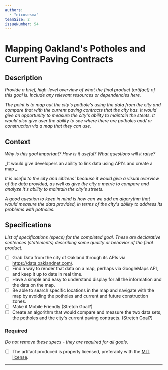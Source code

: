 ```yaml
---
authors:
  - "nicosesma"
teamSize: 2
issueNumber: 54
---
```


# Mapping Oakland's Potholes and Current Paving Contracts

## Description

_Provide a brief, high-level overview of what the final product (artifact) of this goal is. Include any relevant resources or dependencies here._

_The point is to map out the city's pothole's using the data from the city and compare that with the current paving contracts that the city has. It would give an opportunity to measure the city's ability to maintain the steets. It would also give user the ability to see where there are potholes and/ or construction via a map that they can use._
## Context

_Why is this goal important? How is it useful? What questions will it raise?_

_It would give developers an ability to link data using API's and create a map _

_It is useful to the city and citizens' because it would give a visual overview of the data provided, as well as give the city a metric to compare and analyze it's ability to maintain the city's streets._

_A good question to keep in mind is how can we add an algorythm that would measure the data provided, in terms of the city's ability to address its problems with potholes._
## Specifications

_List of specifications (specs) for the completed goal. These are declarative sentences (statements) describing some quality or behavior of the final product._
- [ ] Grab Data from the city of Oakland through its APIs via https://data.oaklandnet.com/.
- [ ] Find a way to render that data on a map, perhaps via GoogleMaps API, and keep it up to date in real time.
- [ ] Have a simple and easy to understand display for all the information and the data on the map.
- [ ] Be able to search specific locations in the map and navigate with the map by avoiding the potholes and current and future construction zones.
- [ ] Make it Mobile Friendly (Stretch Goal?)
- [ ] Create an algorithm that would compare and measure the two data sets, the potholes and the city's current paving contracts. (Stretch Goal?)
### Required

_Do not remove these specs - they are required for all goals_.
- [ ] The artifact produced is properly licensed, preferably with the [MIT license](https://opensource.org/licenses/MIT).

---





